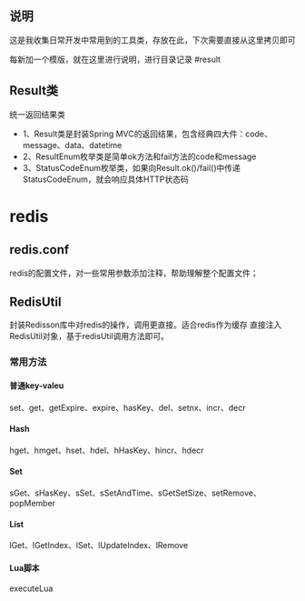 ## 说明
这是我收集日常开发中常用到的工具类，存放在此，下次需要直接从这里拷贝即可

每新加一个模版，就在这里进行说明，进行目录记录
#result
## Result类
统一返回结果类
- 1、Result类是封装Spring MVC的返回结果，包含经典四大件：code、message、data、datetime
- 2、ResultEnum枚举类是简单ok方法和fail方法的code和message
- 3、StatusCodeEnum枚举类，如果向Result.ok()/fail()中传递StatusCodeEnum，就会响应具体HTTP状态码

# redis
## redis.conf
redis的配置文件，对一些常用参数添加注释，帮助理解整个配置文件；

## RedisUtil
封装Redisson库中对redis的操作，调用更直接。适合redis作为缓存
直接注入RedisUtil对象，基于redisUtil调用方法即可。
### 常用方法
#### 普通key-valeu
set、get、getExpire、expire、hasKey、del、setnx、incr、decr
#### Hash
hget、hmget、hset、hdel、hHasKey、hincr、hdecr
#### Set
sGet、sHasKey、sSet、sSetAndTime、sGetSetSize、setRemove、popMember
#### List
lGet、lGetIndex、lSet、lUpdateIndex、lRemove
#### Lua脚本
executeLua